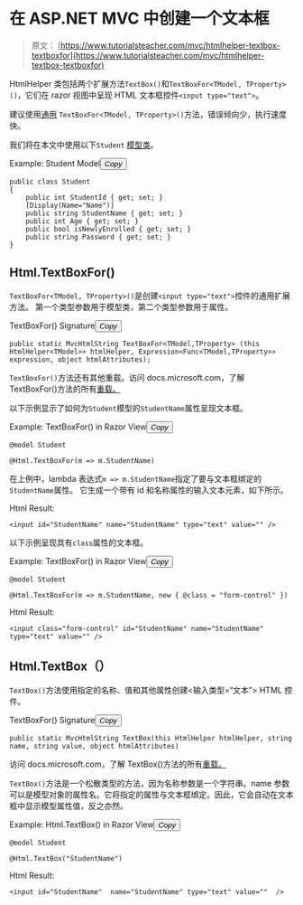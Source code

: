 # 在 ASP.NET MVC 中创建一个文本框

> 原文： [https://www.tutorialsteacher.com/mvc/htmlhelper-textbox-textboxfor](https://www.tutorialsteacher.com/mvc/htmlhelper-textbox-textboxfor)

HtmlHelper 类包括两个扩展方法`TextBox()`和`TextBoxFor<TModel, TProperty>()`，它们在 razor 视图中呈现 HTML 文本框控件`<input type="text">`。

建议使用[通用](/csharp/csharp-generics) `TextBoxFor<TModel, TProperty>()`方法，错误倾向少，执行速度快。

我们将在本文中使用以下`Student` [模型类](/mvc/mvc-model)。

Example: Student Model<button class="copy-btn pull-right" title="Copy example code">*Copy*</button> 

```
public class Student
{
    public int StudentId { get; set; }
    [Display(Name="Name")]
    public string StudentName { get; set; }
    public int Age { get; set; }
    public bool isNewlyEnrolled { get; set; }
    public string Password { get; set; }
} 
```

## Html.TextBoxFor()

`TextBoxFor<TModel, TProperty>()`是创建`<input type="text">`控件的通用扩展方法。 第一个类型参数用于模型类，第二个类型参数用于属性。

TextBoxFor() Signature<button class="copy-btn pull-right" title="Copy example code">*Copy*</button> 

```
public static MvcHtmlString TextBoxFor<TModel,TProperty> (this HtmlHelper<TModel>> htmlHelper, Expression<Func<TModel,TProperty>> expression, object htmlAttributes); 
```

`TextBoxFor()`方法还有其他重载。访问 docs.microsoft.com，了解 TextBoxFor()方法的所有[重载。](https://docs.microsoft.com/en-us/dotnet/api/system.web.mvc.html.inputextensions.textboxfor?view=aspnet-mvc-5.2)

以下示例显示了如何为`Student`模型的`StudentName`属性呈现文本框。

Example: TextBoxFor() in Razor View<button class="copy-btn pull-right" title="Copy example code">*Copy*</button> 

```
@model Student

@Html.TextBoxFor(m => m.StudentName) 
```

在上例中，lambda 表达式`m => m.StudentName`指定了要与文本框绑定的`StudentName`属性。 它生成一个带有 id 和名称属性的输入文本元素，如下所示。

Html Result:

```
<input id="StudentName" name="StudentName" type="text" value="" />
```

以下示例呈现具有`class`属性的文本框。

Example: TextBoxFor() in Razor View<button class="copy-btn pull-right" title="Copy example code">*Copy*</button> 

```
@model Student

@Html.TextBoxFor(m => m.StudentName, new { @class = "form-control" }) 
```

Html Result:

```
<input class="form-control" id="StudentName" name="StudentName" type="text" value="" />
```

## Html.TextBox（）

`TextBox()`方法使用指定的名称、值和其他属性创建<输入类型=“文本”> HTML 控件。

TextBoxFor() Signature<button class="copy-btn pull-right" title="Copy example code">*Copy*</button> 

```
public static MvcHtmlString TextBox(this HtmlHelper htmlHelper, string name, string value, object htmlAttributes) 
```

访问 docs.microsoft.com，了解 TextBox()方法的所有[重载。](https://docs.microsoft.com/en-us/previous-versions/aspnet/dd505176(v=vs.100))

`TextBox()`方法是一个松散类型的方法，因为名称参数是一个字符串。name 参数可以是模型对象的属性名。它将指定的属性与文本框绑定。因此，它会自动在文本框中显示模型属性值，反之亦然。

Example: Html.TextBox() in Razor View<button class="copy-btn pull-right" title="Copy example code">*Copy*</button> 

```
@model Student

@Html.TextBox("StudentName") 
```

Html Result:

```
<input id="StudentName"  name="StudentName" type="text" value=""  />
```

